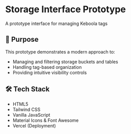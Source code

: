 # Storage Interface Prototype

A prototype interface for managing Keboola tags
## 🎯 Purpose

This prototype demonstrates a modern approach to:
- Managing and filtering storage buckets and tables
- Handling tag-based organization
- Providing intuitive visibility controls

## 🛠️ Tech Stack

- HTML5
- Tailwind CSS
- Vanilla JavaScript
- Material Icons & Font Awesome
- Vercel (Deployment) 